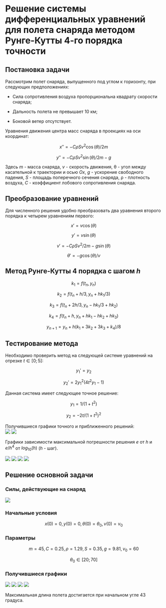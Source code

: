 # Решение системы дифференциальных уравнений для полета снаряда методом Рунге-Кутты 4-го порядка точности #

## Постановка задачи ##

Рассмотрим полет снаряда, выпущенного под углом к горизонту, при следующих предположениях:

- Сила сопротивления воздуха пропорциональна квадрату скорости снаряда;

- Дальность полета не превышает 10 км;

- Боковой ветер отсутствует.

Уравнения движения центра масс снаряда в проекциях на оси координат:<br />

$$x'' = -C\rho Sv^2\cos(\theta)/2m$$

$$y'' = -C\rho Sv^2\sin(\theta)/2m - g$$

Здесь $m$ - масса снаряда, $v$ - скорость движения, &theta; - угол между касательной к траектории и осью $Ox$, $g$ - ускорение свободного падения, $S$ - площадь поперечного сечения снаряда, &rho; - плотность воздуха, $C$ - коэффициент лобового сопротивления снаряда.

## Преобразование уравнений ##

Для численного решения удобно преобразовать два уравнения второго порядка к четырем уравнениям первого:<br />

$$x' = v\cos(\theta)$$

$$y' = v\sin(\theta)$$

$$v' = -C\rho Sv^2/2m -g\sin(\theta)$$

$$\theta' = -g\cos(\theta)/v$$

## Метод Рунге-Кутты 4 порядка с шагом $h$ ##

$$k_1 = f(t_n, y_n)$$

$$k_2 = f(t_n + h/3, y_n + hk_1/3)$$

$$k_3 = f(t_n + 2h/3, y_n - hk_1/3 + hk_2)$$

$$k_4 = f(t_n + h, y_n + hk_1 - hk_2 + hk_3)$$

$$y_{n+1} = y_n + h(k_1 + 3k_2 + 3k_3 + k_4)/8$$

## Тестирование метода ##

Необходимо проверить метод на следующей системе уравнений на отрезке $t\in [0;5]$:

$$y_1' = y_2$$

$$y_2' = 2y_1^2(4t^2y_1 - 1)$$

Данная система имеет следующее точное решение:

$$y_1 = 1/(1 + t^2)$$

$$y_2 = -2t/(1+t^2)^2$$

Получившиеся графики точного и приближенного решений:<br />
![](docs/images/test_task/y_1.jpg)
![](docs/images/test_task/y_2.jpg)

Графики зависимости максимальной погрешности решения $e$ от $h$ и $e/h^4$ от $log_{10}(h)$ ($h$ - шаг).<br />

![](docs/images/check/eh_y1.jpg)
![](docs/images/check/eh4_y1.jpg)
![](docs/images/check/eh_y2.jpg)
![](docs/images/check/eh4_y2.jpg)


## Решение основной задачи  ##

### Силы, действующие на снаряд ###

![](docs/images/forces.jpg)

### Начальные условия ###

$$x(0) = 0, y(0) = 0, \theta(0) = \theta_0, v(0) = v_0$$

### Параметры  ###

$$m = 45, C = 0.25, \rho = 1.29, S = 0.35, g = 9.81, v_0 = 60$$

$$\theta_0\in [20;70]$$

### Получившиеся графики ###

![](docs/images/main_task/y_x.jpg)
![](docs/images/main_task/v.jpg)
![](docs/images/main_task/L_angle.jpg)
![](docs/images/main_task/angle.jpg)

Максимальная длина полета достигается при начальном угле 43 градуса.
